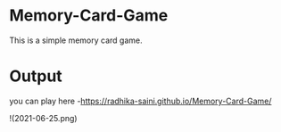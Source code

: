 # Memory-Card-Game

This is a simple memory card game.

# Output
you can play here -https://radhika-saini.github.io/Memory-Card-Game/


!(2021-06-25.png)
